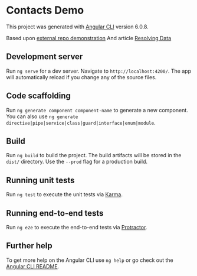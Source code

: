 # Contacts Demo

This project was generated with [Angular CLI](https://github.com/angular/angular-cli) version 6.0.8.

Based upon [external repo demonstration](https://github.com/darrenmothersele/angular5-resolve-data) And article [Resolving Data](https://medium.com/@dazcyril/resolving-data-in-angular-2-4-and-5-refactoring-components-and-moving-to-ngrx-store-15e15d8be3dd)

## Development server

Run `ng serve` for a dev server. Navigate to `http://localhost:4200/`. The app will automatically reload if you change any of the source files.

## Code scaffolding

Run `ng generate component component-name` to generate a new component. You can also use `ng generate directive|pipe|service|class|guard|interface|enum|module`.

## Build

Run `ng build` to build the project. The build artifacts will be stored in the `dist/` directory. Use the `--prod` flag for a production build.

## Running unit tests

Run `ng test` to execute the unit tests via [Karma](https://karma-runner.github.io).

## Running end-to-end tests

Run `ng e2e` to execute the end-to-end tests via [Protractor](http://www.protractortest.org/).

## Further help

To get more help on the Angular CLI use `ng help` or go check out the [Angular CLI README](https://github.com/angular/angular-cli/blob/master/README.md).
